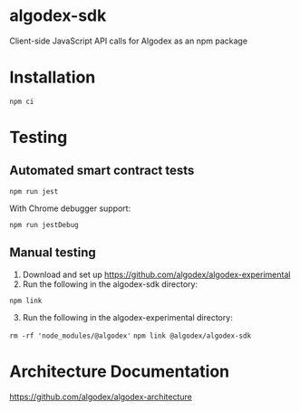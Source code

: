 # algodex-sdk
Client-side JavaScript API calls for Algodex as an npm package

# Installation

`npm ci`

# Testing

## Automated smart contract tests

`npm run jest`

With Chrome debugger support:

`npm run jestDebug`

## Manual testing

1. Download and set up https://github.com/algodex/algodex-experimental
2. Run the following in the algodex-sdk directory:

`npm link`

3. Run the following in the algodex-experimental directory:

`rm -rf 'node_modules/@algodex'`
`npm link @algodex/algodex-sdk`

# Architecture Documentation

https://github.com/algodex/algodex-architecture
